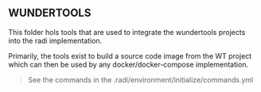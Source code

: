 WUNDERTOOLS
-----------

This folder hols tools that are used to integrate the wundertools projects
into the radi implementation.

Primarily, the tools exist to build a source code image from the WT project
which can then be used by any docker/docker-compose implementation.

> See the commands in the .radi/environment/initialize/commands.yml
